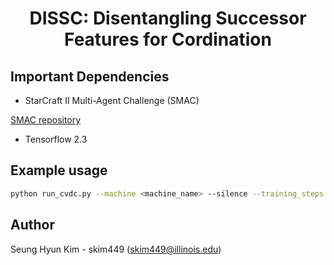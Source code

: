 <div align='center'>
<h1> DISSC: Disentangling Successor Features for Cordination </h1>
</div>

## Important Dependencies

- StarCraft II Multi-Agent Challenge (SMAC)

[SMAC repository](https://github.com/oxwhirl/smac)

- Tensorflow 2.3

## Example usage

``` bash
python run_cvdc.py --machine <machine_name> --silence --training_steps 2000000 --train_number 01 --map 2s3z
```

## Author

Seung Hyun Kim - skim449 (skim449@illinois.edu)
